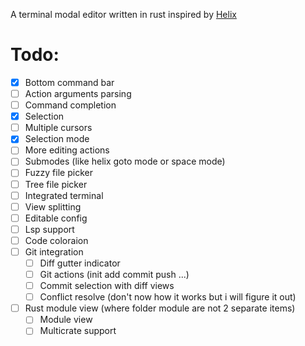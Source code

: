 A terminal modal editor written in rust inspired by [Helix](https://github.com/helix-editor/helix)

# Todo:
- [x] Bottom command bar
- [ ] Action arguments parsing
- [ ] Command completion
- [x] Selection
- [ ] Multiple cursors
- [x] Selection mode
- [ ] More editing actions
- [ ] Submodes (like helix goto mode or space mode)
- [ ] Fuzzy file picker
- [ ] Tree file picker
- [ ] Integrated terminal
- [ ] View splitting
- [ ] Editable config
- [ ] Lsp support
- [ ] Code coloraion
- [ ] Git integration
  - [ ] Diff gutter indicator
  - [ ] Git actions (init add commit push ...)
  - [ ] Commit selection with diff views
  - [ ] Conflict resolve (don't now how it works but i will figure it out)
- [ ] Rust module view (where folder module are not 2 separate items)
  - [ ] Module view
  - [ ] Multicrate support

